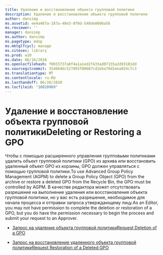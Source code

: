 ```yaml
---
title: Удаление и восстановление объекта групповой политики
description: Удаление и восстановление объекта групповой политики
author: dansimp
ms.assetid: ee4a467a-187a-48e3-8f0d-548de0606a56
ms.reviewer: ''
manager: dansimp
ms.author: dansimp
ms.pagetype: mdop
ms.mktglfcycl: manage
ms.sitesec: library
ms.prod: w10
ms.date: 06/16/2016
ms.openlocfilehash: f0033737a8f4a1a1ed2f433ad07155a2d93181dd
ms.sourcegitcommit: 354664bc527d93f80687cd2eba70d1eea024c7c3
ms.translationtype: MT
ms.contentlocale: ru-RU
ms.lasthandoff: 06/26/2020
ms.locfileid: "10820969"
---
```

# <span data-ttu-id="6657a-103">Удаление и восстановление объекта групповой политики</span><span class="sxs-lookup"><span data-stu-id="6657a-103">Deleting or Restoring a GPO</span></span>


<span data-ttu-id="6657a-104">Чтобы с помощью расширенного управления групповыми политиками удалить объект групповой политики (GPO) из архива или восстановить удаленный объект GPO из корзины, GPO должен управляться с помощью групповой политики.</span><span class="sxs-lookup"><span data-stu-id="6657a-104">To use Advanced Group Policy Management (AGPM) to delete a Group Policy Object (GPO) from the archive or restore a deleted GPO from the Recycle Bin, the GPO must be controlled by AGPM.</span></span> <span data-ttu-id="6657a-105">В качестве редактора может отсутствовать разрешение на выполнение удаления или восстановления объекта групповой политики, но у вас есть разрешение, необходимое для начала процесса и отправки запроса утверждающему лицу.</span><span class="sxs-lookup"><span data-stu-id="6657a-105">As an Editor, you may not have permission to complete the deletion or restoration of a GPO, but you do have the permission necessary to begin the process and submit your request to an Approver.</span></span>

-   [<span data-ttu-id="6657a-106">Запрос на удаление объекта групповой политики</span><span class="sxs-lookup"><span data-stu-id="6657a-106">Request Deletion of a GPO</span></span>](request-deletion-of-a-gpo-agpm30ops.md)

-   [<span data-ttu-id="6657a-107">Запрос на восстановление удаленного объекта групповой политики</span><span class="sxs-lookup"><span data-stu-id="6657a-107">Request Restoration of a Deleted GPO</span></span>](request-restoration-of-a-deleted-gpo-agpm30ops.md)

 

 





